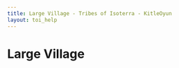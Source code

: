 ```yaml
---
title: Large Village - Tribes of Isoterra - KitleOyun
layout: toi_help
---
```


<h1 class="h1">Large Village</h1>
